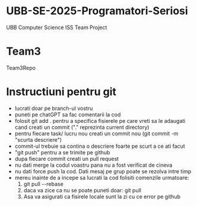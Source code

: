 # UBB-SE-2025-Programatori-Seriosi
UBB Computer Science ISS Team Project


# Team3
Team3Repo

# Instructiuni pentru git

* lucrati doar pe branch-ul vostru
* puneti pe chatGPT sa fac comentarii la cod
* folosit git add . pentru a specifica fisierele pe care vreti sa le adaugati cand creati un commit ("." reprezinta current directory)
* pentru fiecare task/ lucru nou creati un commit nou (git commit -m "scurta descriere")
* commit-ul trebuie sa contina o descriere foarte pe scurt a ce ati facut
* "git push" pentru a se trimite pe github
* dupa fiecare commit creati un pull request
* nu dati merge la codul voastru pana nu a fost verificat de cineva
* nu dati force push la cod. Dati mesaj pe grup poate se rezolva intre timp
* mereu inainte de a incepe sa lucrati la cod folisiti comenzile urmatoare:
  1. git pull --rebase
  2. daca va zice ca nu se poate puneti doar: git pull
  3. Asa va asigurati ca fisirele locale sunt la zi cu ce error pe github

